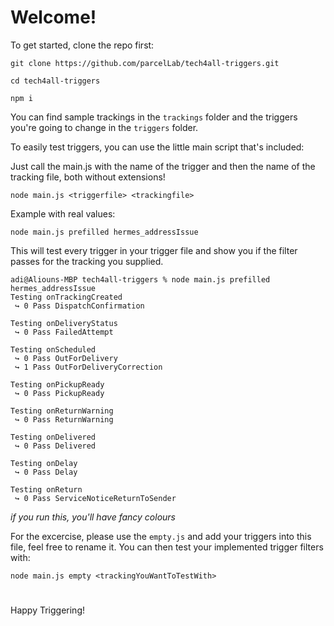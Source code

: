 # Welcome!

To get started, clone the repo first:

```
git clone https://github.com/parcelLab/tech4all-triggers.git

cd tech4all-triggers

npm i
```

You can find sample trackings in the `trackings` folder and the triggers you're going to change in the `triggers` folder.

To easily test triggers, you can use the little main script that's included:

Just call the main.js with the name of the trigger and then the name of the tracking file, both without extensions!

`node main.js <triggerfile> <trackingfile>`

Example with real values:

`node main.js prefilled hermes_addressIssue`

This will test every trigger in your trigger file and show you if the filter passes for the tracking you supplied.

```
adi@Aliouns-MBP tech4all-triggers % node main.js prefilled hermes_addressIssue
Testing onTrackingCreated
 ↪ 0 Pass DispatchConfirmation

Testing onDeliveryStatus
 ↪ 0 Pass FailedAttempt

Testing onScheduled
 ↪ 0 Pass OutForDelivery
 ↪ 1 Pass OutForDeliveryCorrection

Testing onPickupReady
 ↪ 0 Pass PickupReady

Testing onReturnWarning
 ↪ 0 Pass ReturnWarning

Testing onDelivered
 ↪ 0 Pass Delivered

Testing onDelay
 ↪ 0 Pass Delay

Testing onReturn
 ↪ 0 Pass ServiceNoticeReturnToSender

```
_if you run this, you'll have fancy colours_

For the excercise, please use the `empty.js` and add your triggers into this file, feel free to rename it.
You can then test your implemented trigger filters with:
```
node main.js empty <trackingYouWantToTestWith>
```

#
Happy Triggering!
